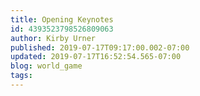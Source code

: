 ```yaml
---
title: Opening Keynotes
id: 4393523798526809063
author: Kirby Urner
published: 2019-07-17T09:17:00.002-07:00
updated: 2019-07-17T16:52:54.565-07:00
blog: world_game
tags: 
---
```


